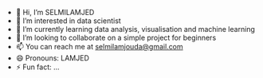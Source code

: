 - 👋 Hi, I’m SELMILAMJED
- 👀 I’m interested in data scientist 
- 🌱 I’m currently learning data analysis, visualisation and machine learning
- 💞️ I’m looking to collaborate on a simple project for beginners
- 📫 You can reach me at selmilamjouda@gmail.com
- 😄 Pronouns: LAMJED
- ⚡ Fun fact: ...

<!---
SELMILAMJED/SELMILAMJED is a ✨ special ✨ repository because its `README.md` (this file) appears on your GitHub profile.
You can click the Preview link to take a look at your changes.
--->
